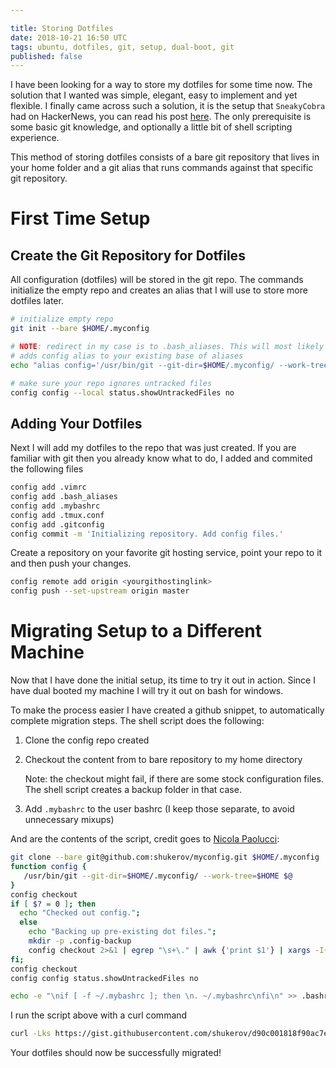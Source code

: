 ```yaml
---

title: Storing Dotfiles
date: 2018-10-21 16:50 UTC
tags: ubuntu, dotfiles, git, setup, dual-boot, git
published: false
---
```


I have been looking for a way to store my dotfiles for some time now. The solution that I wanted was simple, elegant, easy to implement and yet flexible. I finally came across such a solution, it is the setup that `SneakyCobra` had on HackerNews, you can read his post [here](https://news.ycombinator.com/item?id=11071754). The only prerequisite is some basic git knowledge, and optionally a little bit of shell scripting experience.

This method of storing dotfiles consists of a bare git repository that lives in your home folder and a git alias that runs commands against that specific git repository.

# First Time Setup
## Create the Git Repository for Dotfiles
All configuration (dotfiles) will be stored in the git repo. The commands initialize the empty repo and creates an alias that I will use to store more dotfiles later.

```bash
# initialize empty repo
git init --bare $HOME/.myconfig

# NOTE: redirect in my case is to .bash_aliases. This will most likely be different for you
# adds config alias to your existing base of aliases
echo "alias config='/usr/bin/git --git-dir=$HOME/.myconfig/ --work-tree=$HOME'" >> $HOME/.bash_aliases

# make sure your repo ignores untracked files
config config --local status.showUntrackedFiles no
```

## Adding Your Dotfiles
Next I will add my dotfiles to the repo that was just created. If you are familiar with git then you already know what to do, I added and commited the following files

```bash
config add .vimrc
config add .bash_aliases
config add .mybashrc
config add .tmux.conf
config add .gitconfig
config commit -m 'Initializing repository. Add config files.'
```

Create a repository on your favorite git hosting service, point your repo to it and then push your changes. 

```bash
config remote add origin <yourgithostinglink>
config push --set-upstream origin master
```

# Migrating Setup to a Different Machine

Now that I have done the initial setup, its time to try it out in action. Since I have dual booted my machine I will try it out on bash for windows.

To make the process easier I have created a github snippet, to automatically complete migration steps. The shell script does the following:

1. Clone the config repo created
2. Checkout the content from to bare repository to my home directory

   Note: the checkout might fail, if there are some stock configuration files. The shell script creates a backup folder in that case.
3. Add `.mybashrc` to the user bashrc (I keep those separate, to avoid unnecessary mixups)

And are the contents of the script, credit goes to [Nicola Paolucci](https://www.durdn.com/):

```bash
git clone --bare git@github.com:shukerov/myconfig.git $HOME/.myconfig
function config {
   /usr/bin/git --git-dir=$HOME/.myconfig/ --work-tree=$HOME $@
}
config checkout
if [ $? = 0 ]; then
  echo "Checked out config.";
  else
    echo "Backing up pre-existing dot files.";
    mkdir -p .config-backup
    config checkout 2>&1 | egrep "\s+\." | awk {'print $1'} | xargs -I{} mv {} .config-backup/{}
fi;
config checkout
config config status.showUntrackedFiles no

echo -e "\nif [ -f ~/.mybashrc ]; then \n. ~/.mybashrc\nfi\n" >> .bashrc
```

I run the script above with a curl command
```bash
curl -Lks https://gist.githubusercontent.com/shukerov/d90c001818f90ac7e9b0fe31992bae3a/raw/5915a4cc2b93e3653279491c920331913afe5cb1/shukerov-config-install | /bin/bash
```

Your dotfiles should now be successfully migrated!